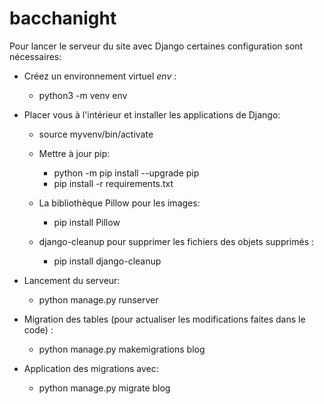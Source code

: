 # bacchanight

Pour lancer le serveur du site avec Django certaines configuration sont nécessaires:

- Créez un environnement virtuel *env* :
    + python3 -m venv env

- Placer vous à l'intérieur et installer les applications de Django:
    + source myvenv/bin/activate

    + Mettre à jour pip:
        * python -m pip install --upgrade pip  
        * pip install -r requirements.txt

    + La bibliothèque Pillow pour les images:
        * pip install Pillow 

    + django-cleanup pour supprimer les fichiers des objets supprimés : 
        * pip install django-cleanup


- Lancement du serveur:
    + python manage.py runserver


- Migration des tables (pour actualiser les modifications faites dans le code) : 
    + python manage.py makemigrations blog

- Application des migrations avec: 
    + python manage.py migrate blog

